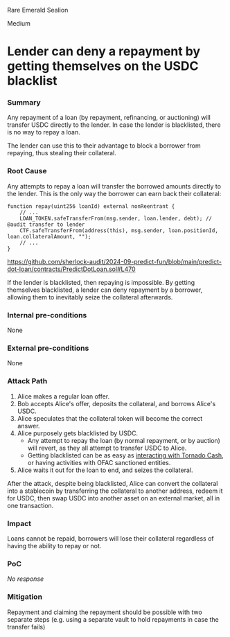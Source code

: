 Rare Emerald Sealion

Medium

# Lender can deny a repayment by getting themselves on the USDC blacklist

### Summary

Any repayment of a loan (by repayment, refinancing, or auctioning) will transfer USDC directly to the lender. In case the lender is blacklisted, there is no way to repay a loan.

The lender can use this to their advantage to block a borrower from repaying, thus stealing their collateral.

### Root Cause

Any attempts to repay a loan will transfer the borrowed amounts directly to the lender. This is the only way the borrower can earn back their collateral:

```solidity
function repay(uint256 loanId) external nonReentrant {
    // ...
    LOAN_TOKEN.safeTransferFrom(msg.sender, loan.lender, debt); // @audit transfer to lender
    CTF.safeTransferFrom(address(this), msg.sender, loan.positionId, loan.collateralAmount, "");
    // ...
}
```

https://github.com/sherlock-audit/2024-09-predict-fun/blob/main/predict-dot-loan/contracts/PredictDotLoan.sol#L470

If the lender is blacklisted, then repaying is impossible. By getting themselves blacklisted, a lender can deny repayment by a borrower, allowing them to inevitably seize the collateral afterwards.

### Internal pre-conditions

None

### External pre-conditions

None

### Attack Path

1. Alice makes a regular loan offer.
2. Bob accepts Alice's offer, deposits the collateral, and borrows Alice's USDC.
3. Alice speculates that the collateral token will become the correct answer.
4. Alice purposely gets blacklisted by USDC.
    - Any attempt to repay the loan (by normal repayment, or by auction) will revert, as they all attempt to transfer USDC to Alice.
    - Getting blacklisted can be as easy as [interacting with Tornado Cash](https://github.com/sherlock-audit/2022-11-opyn-judging/issues/147), or having activities with OFAC sanctioned entities.
5. Alice waits it out for the loan to end, and seizes the collateral.

After the attack, despite being blacklisted, Alice can convert the collateral into a stablecoin by transferring the collateral to another address, redeem it for USDC, then swap USDC into another asset on an external market, all in one transaction.


### Impact

Loans cannot be repaid, borrowers will lose their collateral regardless of having the ability to repay or not.



### PoC

_No response_

### Mitigation

Repayment and claiming the repayment should be possible with two separate steps (e.g. using a separate vault to hold repayments in case the transfer fails)